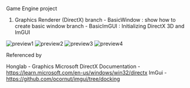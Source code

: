 Game Engine project


1. Graphics Renderer (DirectX)
branch - BasicWindow : show how to create basic window
branch - BasicImGUI : Initializing DirectX 3D and ImGUI

![preview1](https://github.com/Jin-SukKim/GameEngine/assets/32403432/abb5b411-27ba-4b6d-94a4-6779e884297d)
![preview2](https://github.com/Jin-SukKim/GameEngine/assets/32403432/b4c0d51e-8678-4378-80b0-4c6a04648af0)
![preview3](https://github.com/Jin-SukKim/GameEngine/assets/32403432/566768ad-479d-4f60-aedd-d3841892c40d)
![preview4](https://github.com/Jin-SukKim/GameEngine/assets/32403432/c4bc77e4-f47f-4683-beff-1128d18f1f6b)


Referenced by 

Honglab - Graphics 
Microsoft DirectX Documentation - https://learn.microsoft.com/en-us/windows/win32/directx
ImGui - https://github.com/ocornut/imgui/tree/docking